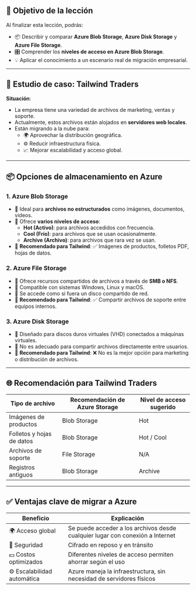 

## 🎯 **Objetivo de la lección**
Al finalizar esta lección, podrás:
- 📦 Describir y comparar **Azure Blob Storage**, **Azure Disk Storage** y **Azure File Storage**.
- 🎛️ Comprender los **niveles de acceso en Azure Blob Storage**.
- 💡 Aplicar el conocimiento a un escenario real de migración empresarial.

---

## 🧪 **Estudio de caso: Tailwind Traders**
**Situación**:
- La empresa tiene una variedad de archivos de marketing, ventas y soporte.
- Actualmente, estos archivos están alojados en **servidores web locales**.
- Están migrando a la nube para:
  - 🌍 Aprovechar la distribución geográfica.
  - ⚙️ Reducir infraestructura física.
  - 📈 Mejorar escalabilidad y acceso global.

---

## 📦 **Opciones de almacenamiento en Azure**

### 1. **Azure Blob Storage**
- 🔹 Ideal para **archivos no estructurados** como imágenes, documentos, videos.
- 🔹 Ofrece **varios niveles de acceso**:
  - **Hot (Activo)**: para archivos accedidos con frecuencia.
  - **Cool (Frío)**: para archivos que se usan ocasionalmente.
  - **Archive (Archivo)**: para archivos que rara vez se usan.
- 📍 **Recomendado para Tailwind**: ✅ Imágenes de productos, folletos PDF, hojas de datos.

### 2. **Azure File Storage**
- 🔹 Ofrece recursos compartidos de archivos a través de **SMB o NFS**.
- 🔹 Compatible con sistemas Windows, Linux y macOS.
- 🔹 Se accede como si fuera un disco compartido de red.
- 📍 **Recomendado para Tailwind**: ✅ Compartir archivos de soporte entre equipos internos.

### 3. **Azure Disk Storage**
- 🔹 Diseñado para discos duros virtuales (VHD) conectados a máquinas virtuales.
- 🔹 No es adecuado para compartir archivos directamente entre usuarios.
- 📍 **Recomendado para Tailwind**: ❌ No es la mejor opción para marketing o distribución de archivos.

---

## 🌐 **Recomendación para Tailwind Traders**

| Tipo de archivo       | Recomendación de Azure Storage | Nivel de acceso sugerido |
|------------------------|-------------------------------|---------------------------|
| Imágenes de productos  | Blob Storage                  | Hot                       |
| Folletos y hojas de datos | Blob Storage               | Hot / Cool                |
| Archivos de soporte    | File Storage                  | N/A                       |
| Registros antiguos     | Blob Storage                  | Archive                   |

---

## ✅ **Ventajas clave de migrar a Azure**

| Beneficio                             | Explicación                                                                 |
|--------------------------------------|------------------------------------------------------------------------------|
| 🌍 Acceso global                      | Se puede acceder a los archivos desde cualquier lugar con conexión a Internet |
| 🔐 Seguridad                          | Cifrado en reposo y en tránsito                                             |
| 💵 Costos optimizados                 | Diferentes niveles de acceso permiten ahorrar según el uso                 |
| ⚙️ Escalabilidad automática           | Azure maneja la infraestructura, sin necesidad de servidores físicos        |


